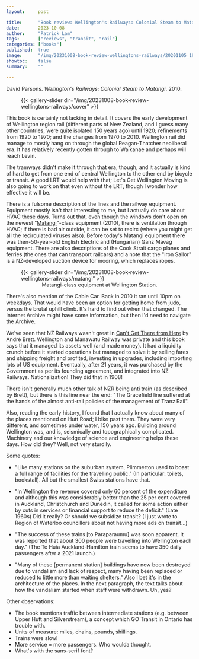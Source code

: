 ```yaml
---
layout:     post

title:      "Book review: Wellington's Railways: Colonial Steam to Matangi, by David Parsons"
date:       2023-10-08
author:     "Patrick Lam"
tags:       ["reviews", "transit", "rail"]
categories: ["books"]
published:  true
image:      "/img/20231008-book-review-wellingtons-railways/20201105_182618307_observation_car.webp"
showtoc:    false
summary:    ""

---
```

David Parsons. _Wellington's Railways: Colonial Steam to Matangi_. 2010.
<figure>
{{< gallery-slider dir="/img/20231008-book-review-wellingtons-railways/cover" >}}
</figure>

This book is certainly not lacking in detail. It covers the early
development of Wellington region rail (different parts of New Zealand,
and I guess many other countries, were quite isolated 150 years ago)
until 1920; refinements from 1920 to 1970; and the changes from 1970
to 2010. Wellington rail did manage to mostly hang on through the
global Reagan-Thatcher neoliberal era. It has relatively recently
gotten through to Waikanae and perhaps will reach Levin.

The
tramways didn't make it through that era, though, and it actually is kind of hard to
get from one end of central Wellington to the other end by bicycle or
transit. A good LRT would help with that; Let's Get Wellington Moving
is also going to work on that even without the LRT, though I wonder how
effective it will be.

There is a fulsome description of the lines and the railway
equipment. Equipment mostly isn't that interesting to me, but I
actually do care about HVAC these days. Turns out that, even though
the windows don't open on the newest
"[Matangi](New_Zealand_FP_class_electric_multiple_unit)"-class
equipment (2010), there is ventilation through HVAC; if there is bad air
outside, it can be set to recirc (where you might get all the
recirculated viruses also). Before today's Matangi equipment
there was then-50-year-old English Electric and (Hungarian) Ganz Mavag
equipment. There are also descriptions of the Cook Strait cargo planes
and ferries (the ones that can transport railcars) and a note that the
"Iron Sailor" is a NZ-developed suction device for mooring, which replaces
ropes.

<figure>
{{< gallery-slider dir="/img/20231008-book-review-wellingtons-railways/matangi" >}}
<figcaption style="text-align:center">Matangi-class equipment at Wellington Station.</figcaption>
</figure>

There's also mention of the Cable Car. Back in 2010 it ran until 10pm
on weekdays. That would have been an option for getting home from
judo, versus the brutal uphill climb. It's hard to find out when that
changed. The Internet Archive might have some information, but then
I'd need to navigate the Archive.

We've seen that NZ Railways wasn't great in [Can't Get There from Here](https://patricklam.ca/post/20230107-cant-get-there-from-here/) by André Brett. Wellington
and Manawatu Railway was private and this book says that it managed
its assets well (and made money). It had a liquidity crunch before it
started operations but managed to solve it by selling fares and
shipping freight and profited, investing in upgrades, including
importing lots of US equipment. Eventually, after 21 years, it was
purchased by the Government as per its founding agreement, and
integrated into NZ Railways. Nationalization! They did that in 1908!

There isn't generally much other talk of NZR being anti train (as
described by Brett), but there is this line near the end: "The Gracefield
line suffered at the hands of the almost anti-rail policies of the
management of Tranz Rail".

Also, reading the early history, I found that I actually know about
many of the places mentioned on Hutt Road; I bike past them. They were
very different, and sometimes under water, 150 years ago.  Building
around Wellington was, and is, seismically and topographically
complicated. Machinery and our knowledge of science and engineering
helps these days. How did they? Well, not very sturdily.

Some quotes:

* "Like many stations on the suburban system, Plimmerton used to boast
  a full range of facilities for the travelling public." (In
  particular: toilets, bookstall). All but the smallest Swiss stations
  have that.

* "In Wellington the revenue covered only 60 percent of the
expenditure and although this was considerably better than the 25 per
cent covered in Auckland, Christchurch and Dunedin, it called for some
action either by cuts in services or financial support to reduce the
deficit." (Late 1960s) Did it really? Or should we subsidize transit?
(I just wrote to Region of Waterloo councillors about not having more
ads on transit...)

* "The success of these trains [to Paraparaumu] was soon apparent. It
was reported that about 300 people were travelling into Wellington
each day." (The Te Huia Auckland-Hamilton train seems to have 350
daily passengers after a 2021 launch.)

* "Many of these [permanent station] buildings have now been destroyed
due to vandalism and lack of respect, many having been replaced or
reduced to little more than waiting shelters." Also I bet it's in the
architecture of the places. In the next paragraph, the text talks
about how the vandalism started when staff were withdrawn. Uh, yes?

Other observations:

* The book mentions traffic between intermediate stations (e.g. between Upper Hutt and Silverstream), a concept which GO Transit in Ontario has trouble with.
* Units of measure: miles, chains, pounds, shillings.
* Trains were slow!
* More service = more passengers. Who woulda thought.
* What's with the sans-serif font?

